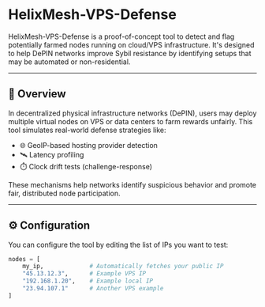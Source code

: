 # HelixMesh-VPS-Defense

HelixMesh-VPS-Defense is a proof-of-concept tool to detect and flag potentially farmed nodes running on cloud/VPS infrastructure. It's designed to help DePIN networks improve Sybil resistance by identifying setups that may be automated or non-residential.

---

## 🧠 Overview

In decentralized physical infrastructure networks (DePIN), users may deploy multiple virtual nodes on VPS or data centers to farm rewards unfairly. This tool simulates real-world defense strategies like:

- 🌐 GeoIP-based hosting provider detection
- 🛰️ Latency profiling
- ⏱️ Clock drift tests (challenge-response)

These mechanisms help networks identify suspicious behavior and promote fair, distributed node participation.

---

## ⚙️ Configuration

You can configure the tool by editing the list of IPs you want to test:

```python
nodes = [
    my_ip,             # Automatically fetches your public IP
    "45.13.12.3",      # Example VPS IP
    "192.168.1.20",    # Example local IP
    "23.94.107.1"      # Another VPS example
]
